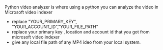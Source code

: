 Python video analyzer is where using a python you can analyze the video in Microsoft video indexer
 - replace "YOUR_PRIMARY_KEY", "YOUR_ACCOUNT_ID","YOUR_FILE_PATH"
 - replace your primary key , location and account id that you got from microsoft video indexer
 - give any local file path of any MP4 ideo from your local system.
